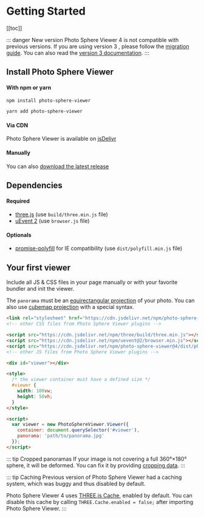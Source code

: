# Getting Started

[[toc]]

::: danger New version
Photo Sphere Viewer 4 is not compatible with previous versions. If you are using version 3 , please follow the [migration guide](./migration-v3.html). You can also read the [version 3 documentation](https://photo-sphere-viewer-3.netlify.com).
:::

## Install Photo Sphere Viewer

#### With npm or yarn

```bash
npm install photo-sphere-viewer

yarn add photo-sphere-viewer
```

#### Via CDN

Photo Sphere Viewer is available on [jsDelivr](https://www.jsdelivr.com/package/npm/photo-sphere-viewer)

#### Manually

You can also [download the latest release](https://github.com/mistic100/Photo-Sphere-Viewer/releases)

## Dependencies

#### Required
 * [three.js](https://threejs.org) (use `build/three.min.js` file)
 * [uEvent 2](https://github.com/mistic100/uEvent) (use `browser.js` file)

#### Optionals
 * [promise-polyfill](https://github.com/taylorhakes/promise-polyfill) for IE compatibility (use `dist/polyfill.min.js` file)


## Your first viewer

Include all JS & CSS files in your page manually or with your favorite bundler and init the viewer.

The `panorama` must be an [equirectangular projection](https://en.wikipedia.org/wiki/Equirectangular_projection) of your photo. You can also use [cubemap projection](cubemap) with a special syntax.

```html
<link rel="stylesheet" href="https://cdn.jsdelivr.net/npm/photo-sphere-viewer@4/dist/photo-sphere-viewer.min.css"/>
<!-- other CSS files from Photo Sphere Viewer plugins -->

<script src="https://cdn.jsdelivr.net/npm/three/build/three.min.js"></script>
<script src="https://cdn.jsdelivr.net/npm/uevent@2/browser.min.js"></script>
<script src="https://cdn.jsdelivr.net/npm/photo-sphere-viewer@4/dist/photo-sphere-viewer.min.js"></script>
<!-- other JS files from Photo Sphere Viewer plugins -->

<div id="viewer"></div>

<style>
  /* the viewer container must have a defined size */
  #viewer {
    width: 100vw;
    height: 50vh;
  }
</style>

<script>
  var viewer = new PhotoSphereViewer.Viewer({
    container: document.querySelector('#viewer'),
    panorama: 'path/to/panorama.jpg'
  });
</script>
```

::: tip Cropped panoramas
If your image is not covering a full 360°×180° sphere, it will be deformed. You can fix it by providing [cropping data](./cropped-panorama).
:::

::: tip Caching
Previous version of Photo Sphere Viewer had a caching system, which was buggy and thus disabled by default.

Photo Sphere Viewer 4 uses [THREE.js Cache](https://threejs.org/docs/index.html#api/en/loaders/Cache), enabled by default. You can disable this cache by calling `THREE.Cache.enabled = false;` after importing Photo Sphere Viewer.
:::
